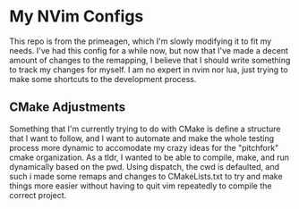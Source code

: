 # My NVim Configs
This repo is from the primeagen, which I'm slowly modifying it to fit my needs. I've had this config for a while now, but now that I've made a decent amount of changes to the remapping, I believe that I should write something to track my changes for myself. I am no expert in nvim nor lua, just trying to make some shortcuts to the development process.

## CMake Adjustments
Something that I'm currently trying to do with CMake is define a structure that I want to follow, and I want to automate and make the whole testing process more dynamic to accomodate my crazy ideas for the "pitchfork" cmake organization. As a tldr, I wanted to be able to compile, make, and run dynamically based on the pwd. Using dispatch, the cwd is defaulted, and such i made some remaps and changes to CMakeLists.txt to try and make things more easier without having to quit vim repeatedly to compile the correct project. 
